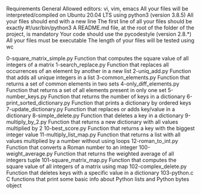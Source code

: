 Requirements
General
Allowed editors: vi, vim, emacs
All your files will be interpreted/compiled on Ubuntu 20.04 LTS using python3 (version 3.8.5)
All your files should end with a new line
The first line of all your files should be exactly #!/usr/bin/python3
A README.md file, at the root of the folder of the project, is mandatory
Your code should use the pycodestyle (version 2.8.*)
All your files must be executable
The length of your files will be tested using wc

0-square_matrix_simple.py	Function that computes the square value of all integers of a matrix
1-search_replace.py	Function that replaces all occurrences of an element by another in a new list
2-uniq_add.py	Function that adds all unique integers in a list
3-common_elements.py	Function that returns a set of common elements in two sets
4-only_diff_elements.py	Function that returns a set of all elements present in only one set
5-number_keys.py	Function that returns the number of keys in a dictionary
6-print_sorted_dictionary.py	Function that prints a dictionary by ordered keys
7-update_dictionary.py	Function that replaces or adds key/value in a dictionary
8-simple_delete.py	Function that deletes a key in a dictionary
9-multiply_by_2.py	Function that returns a new dictionary with all values multiplied by 2
10-best_score.py	Function that returns a key with the biggest integer value
11-multiply_list_map.py	Function that returns a list with all values multiplied by a number without using loops
12-roman_to_int.py	Function that converts a Roman number to an integer
100-weight_average.py	Function that returns the weighted average of all integers tuple
101-square_matrix_map.py	Function that computes the square value of all integers of a matrix using map
102-complex_delete.py	Function that deletes keys with a specific value in a dictionary
103-python.c	C functions that print some basic info about Python lists and Python bytes object
